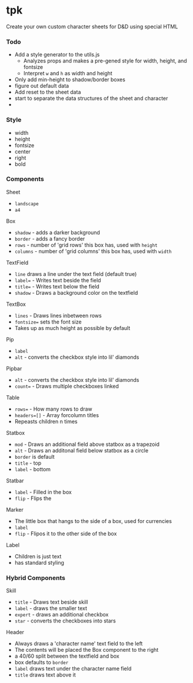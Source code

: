 # tpk
Create your own custom character sheets for D&D using special HTML

### Todo
- Add a style generator to the utils.js
	- Analyzes props and makes a pre-gened style for width, height, and fontsize
	- Interpret `w` and `h` as width and height
- Only add min-height to shadow/border boxes
- figure out default data
- Add reset to the sheet data
- start to separate the data structures of the sheet and character
-

### Style
- width
- height
- fontsize
- center
- right
- bold



### Components

Sheet
* `landscape`
* `a4`

Box
* `shadow` - adds a darker background
* `border` - adds a fancy border
* `rows` - number of 'grid rows' this box has, used with `height`
* `columns` - number of 'grid columns' this box has, used with `width`

TextField
* `line` draws a line under the text field (default true)
* `label=` - Writes text beside the field
* `title=` - Writes text below the field
* `shadow` - Draws a background color on the textfield

TextBox
* `lines` - Draws lines inbetween rows
* `fontsize=` sets the font size
* Takes up as much height as possible by default

Pip
* `label`
* `alt` - converts the checkbox style into lil' diamonds

Pipbar
* `alt` - converts the checkbox style into lil' diamonds
* `count=` - Draws multiple checkboxes linked

Table
* `rows=` - How many rows to draw
* `headers=[]` - Array forcolumn titles
* Repeasts children n times

Statbox
* `mod` - Draws an additional field above statbox as a trapezoid
* `alt` - Draws an additonal field below statbox as a circle
* `border` is default
* `title` - top
* `label` - bottom

Statbar
* `label` - Filled in the box
* `flip` - Flips the

Marker
* The little box that hangs to the side of a box, used for currencies
* `label`
* `flip` - Flipos it to the other side of the box

Label
* Children is just text
* has standard styling

### Hybrid Components

Skill
* `title` - Draws text beside skill
* `label` - draws the smaller text
* `expert` - draws an additional checkbox
* `star` - converts the checkboxes into stars

Header
* Always draws a 'character name' text field to the left
* The contents will be placed the Box component to the right
* a 40/60 split between the textfield and box
* box defaults to `border`
* `label` draws text under the character name field
* `title` draws text above it



